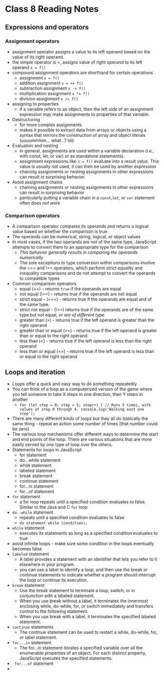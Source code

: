 # Class 8 Reading Notes

## Expressions and operators

### Assignment operators

- assignment operator assigns a value to its left operand based on the value of its right operand.
- the simple operator is =, assigns value of right operand to its left operand `x = f()`
- compound assignment operators are shorthand for certain operations
  - assignment `x = f()`
  - addition assignment `x = += f()`
  - subtraction assignment `x -+ f()`
  - multiplication assignment `x *= f()`
  - division assignment `x /= f()`
- assigning to properties
  - if a variable refers to an object, then the left side of an assignment expression may make assignments to properties of that variable.
- Destructuring
  - for more complex assignments
  - makes it possible to extract data from arrays or objects using a syntax that mirrors the construction of array and object literals (uuuummmm... what...? lol)
- Evaluation and nesting
  - In general, assignments are used within a variable declaration (i.e., with const, let, or var) or as standalone statements).
  - assignment expressions like `x = f()` evaluate into a result value. This value is usually not used, it can then be used by another expression
  - chaining assignments or nesting assignments in other expressions can result in surprising behavior.
- Avoid assignment chains
  - chaining assignments or nesting assignments in other expressions can result in surprising behavior
  - particularly putting a variable chain in a `const`,`let`, or `var` statement often does *not* work

### Comparison operators

- A comparison operator compares its operands and returns a logical value based on whether the comparison is true
- The operands can be numerical, string, logical, or object values
- In most cases, if the two operands are not of the same type, JavaScript attempts to convert them to an appropriate type for the comparison
  - *This behavior generally results in comparing the operands numerically*
  - The sole exceptions to type conversion within comparisons involve the === and !== operators, which perform strict equality and inequality comparisons and do not attempt to convert the operands to compatible types
- Common comparison operators
  - equal (==)  - returns  `true` if the operands are equal
  - not equal (!==) - returns true if the operands are not equal
  - strict equal - (===)  - returns true if the operands are equal and of the same type. 
  - strict not equal - (!==) returns true if the operands are of the same type but not equal, *or are of different type*
  - greater than (>) - returns true if the left operand is greater than the right operand
  - greater than or equal (>=)  - returns true if the left operand is greater than or equal to the right operand
  - less than (<) - returns true if the left operand is less than the right operand
  - less than or equal (<=) - returns true if the left operand is less than or equal to the right operand

## Loops and iteration

- Loops offer a quick and easy way to do something repeatedly.
- You can think of a loop as a computerized version of the game where you tell someone to take X steps in one direction, then Y steps in another
  - `for (let step = 0; step < 5; step++) {
  // Runs 5 times, with values of step 0 through 4.
  console.log('Walking east one step');`
- There are many different kinds of loops but they all do basically the same thing - repeat an action some number of times (that number could be zero)
- The various loop mechanisms offer different ways to determine the start and end points of the loop. There are various situations that are more easily served by one type of loop over the others.
- Statements for loops in JavaScript
  - for statement
  - do...while statement
  - while statement
  - labeled statement
  - break statement
  - continue statement
  - for...in statement
  - for...of statement 
- `for` statement
  - a for loop repeats until a specified condition evaluates to false. Similar to the Java and C `for` loop
- `do..while` statement
  - repeats until a specified condition evaluates to false
  - `do
  statement
while (condition);`
- `while` statement
  - executes its statements as long as a specified condition evaluates to true
- avoid infinite loops - make sure some condition in the loops eventually becomes false
- `labeled` statement
  - A label provides a statement with an identifier that lets you refer to it elsewhere in your program.
  -  you can use a label to identify a loop, and then use the break or continue statements to indicate whether a program should interrupt the loop or continue its execution.
- `break` statement
  - Use the break statement to terminate a loop, switch, or in conjunction with a labeled statement.
  - When you use break without a label, it terminates the innermost enclosing while, do-while, for, or switch immediately and transfers control to the following statement.
  - When you use break with a label, it terminates the specified labeled statement.
- `continue` statements
  - The continue statement can be used to restart a while, do-while, for, or label statement.
- `for...in` statement
  - The for...in statement iterates a specified variable over all the enumerable properties of an object. For each distinct property, JavaScript executes the specified statements.
- ` for...of` statement
- 
